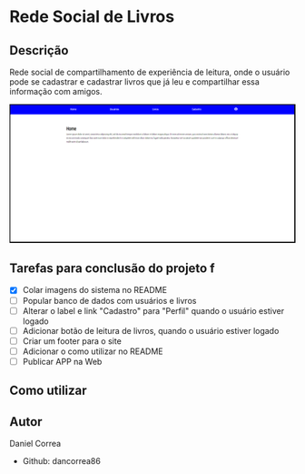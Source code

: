 # Rede Social de Livros

## Descrição

Rede social de compartilhamento de experiência de leitura, onde o usuário pode se cadastrar e cadastrar livros que já leu e compartilhar essa informação com amigos.

![Imagem Sistema](https://github.com/dancorrea86/social_network_books/blob/master/media/imgs_project/site_image.png)

## Tarefas para conclusão do projeto f

- [x] Colar imagens do sistema no README
- [ ] Popular banco de dados com usuários e livros
- [ ] Alterar o label e link "Cadastro" para "Perfil" quando o usuário estiver logado
- [ ] Adicionar botão de leitura de livros, quando o usuário estiver logado
- [ ] Criar um footer para o site
- [ ] Adicionar o como utilizar no README
- [ ] Publicar APP na Web

## Como utilizar



## Autor

Daniel Correa
- Github: dancorrea86

